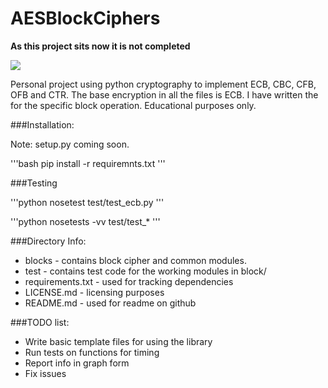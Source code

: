 AESBlockCiphers
=========

**As this project sits now it is not completed** 

<a href='https://travis-ci.org/sebdah/git-pylint-commit-hook'><img src='https://travis-ci.org/dennisme/AESBlockCiphers.svg?branch=develop'></a>

Personal project using python cryptography to implement ECB, CBC, CFB, OFB
and CTR. The base encryption in all the files is ECB. I have written the 
for the specific block operation. Educational purposes only.

###Installation:

Note: setup.py coming soon.

'''bash
pip install -r requiremnts.txt
'''

###Testing

'''python
nosetest test/test_ecb.py
'''

'''python 
nosetests -vv test/test_*
'''

###Directory Info:

- blocks - contains block cipher and common modules. 
- test - contains test code for the working modules in block/ 
- requirements.txt - used for tracking dependencies
- LICENSE.md - licensing purposes 
- README.md - used for readme on github

###TODO list:

- Write basic template files for using the library
- Run tests on functions for timing
- Report info in graph form
- Fix issues


